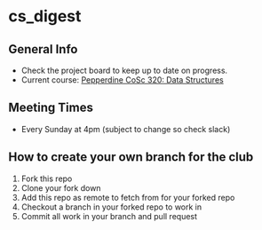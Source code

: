 # cs_digest

## General Info

* Check the project board to keep up to date on progress.
* Current course: [Pepperdine CoSc 320: Data Structures](http://www.cslab.pepperdine.edu/warford/cosc320/)

## Meeting Times

* Every Sunday at 4pm (subject to change so check slack)

## How to create your own branch for the club

1. Fork this repo
2. Clone your fork down
3. Add this repo as remote to fetch from for your forked repo
4. Checkout a branch in your forked repo to work in
5. Commit all work in your branch and pull request
